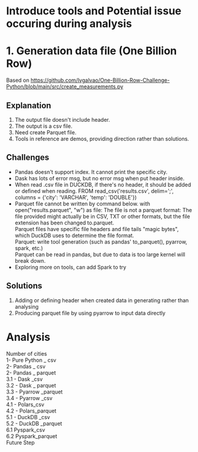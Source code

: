 # Introduce tools and Potential issue occuring during analysis
# 1. Generation data file (One Billion Row)
Based on https://github.com/lvgalvao/One-Billion-Row-Challenge-Python/blob/main/src/create_measurements.py<br>

## Explanation 
1. The output file doesn't include header. 
2. The output is a csv file.
3. Need create Parquet file.
4. Tools in reference are demos, providing direction rather than solutions.

## Challenges 
- Pandas doesn't support index. It cannot print the specific city.
- Dask has lots of error msg, but no error msg when put header inside.
- When read .csv file in DUCKDB, if there's no header, it should be added or defined when reading.
      FROM read_csv('results.csv', delim=';', columns = {'city': 'VARCHAR', 'temp': 'DOUBLE'})
- Parquet file cannot be written by command below.
      with open("results.parquet", "w") as file:
The file is not a parquet format: The file provided might actually be in CSV, TXT or other formats, but the file extension has been changed to.parquet.<br>
Parquet files have specific file headers and file tails "magic bytes", which DuckDB uses to determine the file format.<br>
Parquet: write tool generation (such as pandas' to_parquet(), pyarrow, spark, etc.)<br>
Parquet can be read in pandas, but due to data is too large kernel will break down.<br>
- Exploring more on tools, can add Spark to try

## Solutions
1. Adding or defining header when created data in generating rather than analysing
2. Producing parquet file by using pyarrow to input data directly 

# Analysis
Number of cities<br>
1- Pure Python _ csv<br>
2- Pandas _ csv <br>
2- Pandas _ parquet <br>
3.1 - Dask _csv <br>
3.2 - Dask _ parquet <br>
3.3 - Pyarrow _parquet <br>
3.4 - Pyarrow _csv <br>
4.1 - Polars_csv <br>
4.2 - Polars_parquet <br>
5.1 - DuckDB _csv <br>
5.2 - DuckDB _parquet <br>
6.1 Pyspark_csv <br>
6.2 Pyspark_parquet <br>
Future Step<br>
